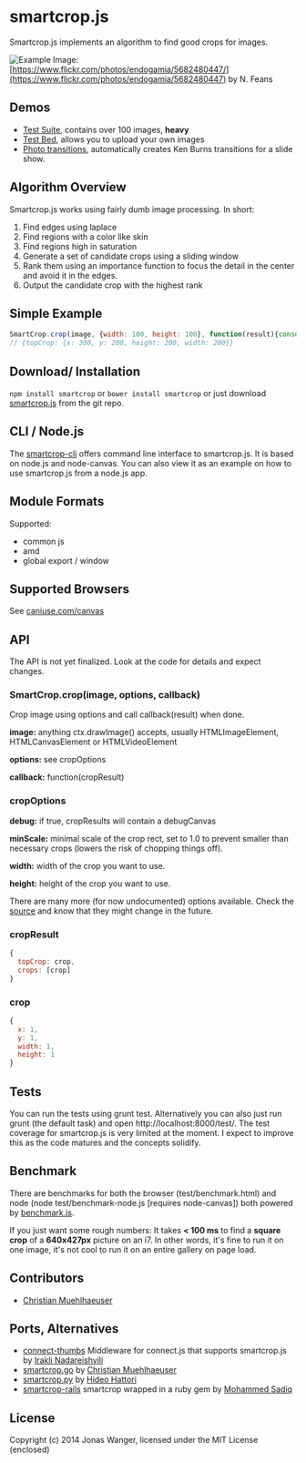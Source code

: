 # smartcrop.js

Smartcrop.js implements an algorithm to find good crops for images.

![Example](http://29a.ch/sandbox/2014/smartcrop/example.jpg)
Image: [https://www.flickr.com/photos/endogamia/5682480447/](https://www.flickr.com/photos/endogamia/5682480447) by N. Feans

## Demos
* [Test Suite](http://29a.ch/sandbox/2014/smartcrop/examples/testsuite.html), contains over 100 images, **heavy**
* [Test Bed](http://29a.ch/sandbox/2014/smartcrop/examples/testbed.html), allows you to upload your own images
* [Photo transitions](http://29a.ch/sandbox/2014/smartcrop/examples/slideshow.html), automatically creates Ken Burns transitions for a slide show.

## Algorithm Overview
Smartcrop.js works using fairly dumb image processing. In short:

1. Find edges using laplace
1. Find regions with a color like skin
1. Find regions high in saturation
1. Generate a set of candidate crops using a sliding window
1. Rank them using an importance function to focus the detail in the center
  and avoid it in the edges. 
1. Output the candidate crop with the highest rank


## Simple Example
```javascript
SmartCrop.crop(image, {width: 100, height: 100}, function(result){console.log(result);});
// {topCrop: {x: 300, y: 200, height: 200, width: 200}}
```

## Download/ Installation
```npm install smartcrop```
or
```bower install smartcrop```
or just download [smartcrop.js](https://raw.githubusercontent.com/jwagner/smartcrop.js/master/smartcrop.js) from the git repo.

## CLI / Node.js
The [smartcrop-cli](https://github.com/jwagner/smartcrop-cli) offers command line interface to smartcrop.js. It is based on node.js and node-canvas. You can also view it as an example on how to use smartcrop.js from a node.js app.

## Module Formats

Supported:
* common js
* amd
* global export / window

## Supported Browsers
See [caniuse.com/canvas](http://caniuse.com/canvas)

## API

The API is not yet finalized. Look at the code for details and expect changes.

### SmartCrop.crop(image, options, callback)
Crop image using options and call callback(result) when done.

**image:** anything ctx.drawImage() accepts, usually HTMLImageElement, HTMLCanvasElement or HTMLVideoElement

**options:** see cropOptions

**callback:** function(cropResult)

### cropOptions

**debug:** if true, cropResults will contain a debugCanvas

**minScale:** minimal scale of the crop rect, set to 1.0 to prevent smaller than necessary crops (lowers the risk of chopping things off).

**width:** width of the crop you want to use. 

**height:** height of the crop you want to use.

There are many more (for now undocumented) options available. Check the [source](smartcrop.js#L32) and know that they might change in the future.

### cropResult
```javascript
{
  topCrop: crop,
  crops: [crop]
}
```
### crop
```javascript
{
  x: 1,
  y: 1,
  width: 1,
  height: 1
}
```

## Tests

You can run the tests using grunt test. Alternatively you can also just run grunt (the default task) and open http://localhost:8000/test/. 
The test coverage for smartcrop.js is very limited at the moment. I expect to improve this as the code matures and the concepts solidify.

## Benchmark
There are benchmarks for both the browser (test/benchmark.html) and node (node test/benchmark-node.js [requires node-canvas])
both powered by [benchmark.js](http://benchmarkjs.com).

If you just want some rough numbers: It takes **< 100 ms** to find a **square crop** of a **640x427px** picture on an i7.
In other words, it's fine to run it on one image, it's not cool to run it on an entire gallery on page load.

## Contributors

* [Christian Muehlhaeuser](https://github.com/muesli)

## Ports, Alternatives

* [connect-thumbs](https://github.com/inadarei/connect-thumbs) Middleware for connect.js that supports smartcrop.js by [Irakli Nadareishvili](https://github.com/inadarei/connect-thumbs)
* [smartcrop.go](https://github.com/muesli/smartcrop) by [Christian Muehlhaeuser](https://github.com/muesli)
* [smartcrop.py](https://github.com/hhatto/smartcrop.py) by [Hideo Hattori](http://www.hexacosa.net/about/)
* [smartcrop-rails](https://github.com/sadiqmmm/smartcrop-rails) smartcrop wrapped in a ruby gem by [Mohammed Sadiq](https://github.com/sadiqmmm/)

## License
Copyright (c) 2014 Jonas Wanger, licensed under the MIT License (enclosed)
